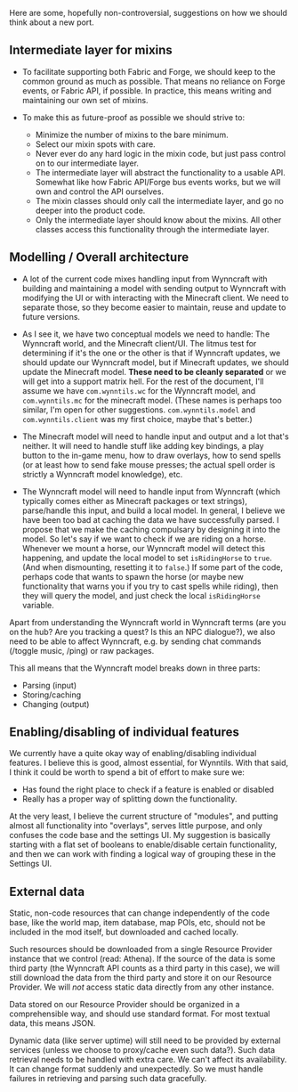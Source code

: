 Here are some, hopefully non-controversial, suggestions on how we should think about a new port.

## Intermediate layer for mixins

* To facilitate supporting both Fabric and Forge, we should keep to the common ground as much as possible. That means no reliance on Forge events, or Fabric API, if possible. In practice, this means writing and maintaining our own set of mixins. 

* To make this as future-proof as possible we should strive to:
  * Minimize the number of mixins to the bare minimum.
  * Select our mixin spots with care.
  * Never ever do any hard logic in the mixin code, but just pass control on to our intermediate layer.
  * The intermediate layer will abstract the functionality to a usable API. Somewhat like how Fabric API/Forge bus events works, but we will own and control the API ourselves.
  * The mixin classes should only call the intermediate layer, and go no deeper into the product code.
  * Only the intermediate layer should know about the mixins. All other classes access this functionality through the intermediate layer.

## Modelling / Overall architecture

* A lot of the current code mixes handling input from Wynncraft with building and maintaining a model with sending output to Wynncraft with modifying the UI or with interacting with the Minecraft client. We need to separate those, so they become easier to maintain, reuse and update to future versions. 

* As I see it, we have two conceptual models we need to handle: The Wynncraft world, and the Minecraft client/UI. The litmus test for determining if it's the one or the other is that if Wynncraft updates, we should update our Wynncraft model, but if Minecraft updates, we should update the Minecraft model. **These need to be cleanly separated** or we will get into a support matrix hell. For the rest of the document, I'll assume we have `com.wynntils.wc` for the Wynncraft model, and `com.wynntils.mc` for the minecraft model. (These names is perhaps too similar, I'm open for other suggestions. `com.wynntils.model` and `com.wynntils.client` was my first choice, maybe that's better.)

* The Minecraft model will need to handle input and output and a lot that's neither. It will need to handle stuff like adding key bindings, a play button to the in-game menu, how to draw overlays, how to send spells (or at least how to send fake mouse presses; the actual spell order is strictly a Wynncraft model knowledge), etc.

* The Wynncraft model will need to handle input from Wynncraft (which typically comes either as Minecraft packages or text strings), parse/handle this input, and build a local model. In general, I believe we have been too bad at caching the data we have successfully parsed. I propose that we make the caching compulsary by designing it into the model. So let's say if we want to check if we are riding on a horse. Whenever we mount a horse, our Wynncraft model will detect this happening, and update the local model to set `isRidingHorse` to `true`. (And when dismounting, resetting it to `false`.) If some part of the code, perhaps code that wants to spawn the horse (or maybe new functionality that warns you if you try to cast spells while riding), then they will query the model, and just check the local `isRidingHorse` variable.

Apart from understanding the Wynncraft world in Wynncraft terms (are you on the hub? Are you tracking a quest? Is this an NPC dialogue?), we also need to be able to affect Wynncraft, e.g. by sending chat commands (/toggle music, /ping) or raw packages.

This all means that the Wynncraft model breaks down in three parts: 
  * Parsing (input)
  * Storing/caching
  * Changing (output)

## Enabling/disabling of individual features

We currently have a quite okay way of enabling/disabling individual features. I believe this is good, almost essential, for Wynntils. With that said, I think it could be worth to spend a bit of effort to make sure we:
* Has found the right place to check if a feature is enabled or disabled
* Really has a proper way of splitting down the functionality.

At the very least, I believe the current structure of "modules", and putting almost all functionality into "overlays", serves little purpose, and only confuses the code base and the settings UI. My suggestion is basically starting with a flat set of booleans to enable/disable certain functionality, and then we can work with finding a logical way of grouping these in the Settings UI. 

## External data

Static, non-code resources that can change independently of the code base, like the world map, item database, map POIs, etc, should not be included in the mod itself, but downloaded and cached locally.

Such resources should be downloaded from a single Resource Provider instance that we control (read: Athena). If the source of the data is some third party (the Wynncraft API counts as a third party in this case), we will still download the data from the third party and store it on our Resource Provider. We will *not* access static data directly from any other instance.

Data stored on our Resource Provider should be organized in a comprehensible way, and should use standard format. For most textual data, this means JSON.

Dynamic data (like server uptime) will still need to be provided by external services (unless we choose to proxy/cache even such data?). Such data retrieval needs to be handled with extra care. We can't affect its availability. It can change format suddenly and unexpectedly. So we must handle failures in retrieving and parsing such data gracefully.